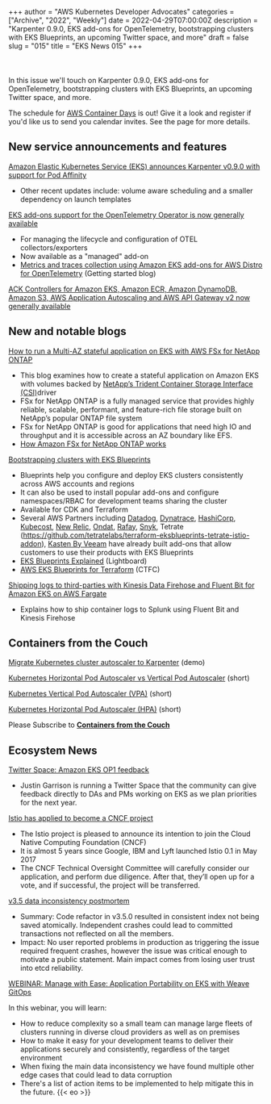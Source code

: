 +++
author = "AWS Kubernetes Developer Advocates"
categories = ["Archive", "2022", "Weekly"]
date = 2022-04-29T07:00:00Z
description = "Karpenter 0.9.0, EKS add-ons for OpenTelemetry, bootstrapping clusters with EKS Blueprints, an upcoming Twitter space, and more"
draft = false
slug = "015"
title = "EKS News 015"
+++
<br/><br/><br/><br/>
In this issue we'll touch on Karpenter 0.9.0, EKS add-ons for OpenTelemetry, bootstrapping clusters with EKS Blueprints, an upcoming Twitter space, and more.

The schedule for [AWS Container Days](https://awscontainerdayseurope.splashthat.com/) is out! Give it a look and register if you'd like us to send you calendar invites. See the page for more details.

## New service announcements and features

[Amazon Elastic Kubernetes Service (EKS) announces Karpenter v0.9.0 with support for Pod Affinity](https://aws.amazon.com/about-aws/whats-new/2022/04/amazon-eks-karpenter-v0-9-0-pod-affinity/)

* Other recent updates include: volume aware scheduling and a smaller dependency on launch templates

[EKS add-ons support for the OpenTelemetry Operator is now generally available](https://aws.amazon.com/about-aws/whats-new/2022/04/eks-opentelemetry-operator-now-available/)

* For managing the lifecycle and configuration of OTEL collectors/exporters
* Now available as a "managed" add-on
* [Metrics and traces collection using Amazon EKS add-ons for AWS Distro for OpenTelemetry](https://aws.amazon.com/blogs/containers/metrics-and-traces-collection-using-amazon-eks-add-ons-for-aws-distro-for-opentelemetry/) (Getting started blog)

[ACK Controllers for Amazon EKS, Amazon ECR, Amazon DynamoDB, Amazon S3, AWS Application Autoscaling and AWS API Gateway v2 now generally available](https://aws.amazon.com/about-aws/whats-new/2022/04/amazon-ack-ecr-dynamodb-s3-aws-application-api-gateway-available/)

## New and notable blogs

[How to run a Multi-AZ stateful application on EKS with AWS FSx for NetApp ONTAP](https://aws.amazon.com/blogs/containers/how-to-run-a-multi-az-stateful-application-on-eks-with-aws-fsx-for-netapp-ontap/)

* This blog examines how to create a stateful application on Amazon EKS with volumes backed by [NetApp’s Trident Container Storage Interface (CSI)](https://github.com/NetApp/trident)driver
* FSx for NetApp ONTAP is a fully managed service that provides highly reliable, scalable, performant, and feature-rich file storage built on NetApp’s popular ONTAP file system
* FSx for NetApp ONTAP is good for applications that need high IO and throughput and it is accessible across an AZ boundary like EFS.
* [How Amazon FSx for NetApp ONTAP works](https://docs.aws.amazon.com/fsx/latest/ONTAPGuide/how-it-works-fsx-ontap.html)

[Bootstrapping clusters with EKS Blueprints](https://aws.amazon.com/blogs/containers/bootstrapping-clusters-with-eks-blueprints/)

* Blueprints help you configure and deploy EKS clusters consistently across AWS accounts and regions
* It can also be used to install popular add-ons and configure namespaces/RBAC for development teams sharing the cluster
* Available for CDK and Terraform
* Several AWS Partners including [Datadog](https://www.datadoghq.com/blog/eks-blueprints-datadog/), [Dynatrace](https://www.dynatrace.com/news/blog/dynatrace-named-a-launch-partner-of-amazon-eks-blueprints/), [HashiCorp](https://www.hashicorp.com/blog/vault-and-aws-partner-to-enhance-kubernetes-security), [Kubecost](https://blog.kubecost.com/blog/deploy-kubecost-amazon-eks-blueprints), [New Relic](https://aws.amazon.com/blogs/apn/simplifying-kubernetes-observability-with-amazon-eks-blueprints/), [Ondat](https://www.ondat.io/blog/ondat-is-now-available-via-amazon-eks-blueprints), [Rafay](https://github.com/RafaySystems/rafay-eks-blueprints-addon), [Snyk](https://github.com/snyk-partners/snyk-monitor-eks-blueprints-addon), Tetrate (<https://github.com/tetratelabs/terraform-eksblueprints-tetrate-istio-addon>), [Kasten By Veeam](https://blog.kasten.io/kasten-k10-for-amazon-eks-blueprints) have already built add-ons that allow customers to use their products with EKS Blueprints
* [EKS Blueprints Explained](https://www.youtube.com/watch?v=DhoZMbqwwsw) (Lightboard)
* [AWS EKS Blueprints for Terraform](https://www.youtube.com/watch?v=TXa-y-Uwh2w) (CTFC)

[Shipping logs to third-parties with Kinesis Data Firehose and Fluent Bit for Amazon EKS on AWS Fargate](https://aws.amazon.com/blogs/containers/shipping-logs-to-third-parties-with-kinesis-data-firehose-and-fluent-bit-for-amazon-eks-on-aws-fargate/)

* Explains how to ship container logs to Splunk using Fluent Bit and Kinesis Firehose

## Containers from the Couch

[Migrate Kubernetes cluster autoscaler to Karpenter](https://www.youtube.com/watch?v=sXYNmnzbEFA?utm_source=newsletter&utm_campaign=eks-news-015) (demo)

[Kubernetes Horizontal Pod Autoscaler vs Vertical Pod Autoscaler](https://www.youtube.com/shorts/ZgmfUprVgZw?utm_source=newsletter&utm_campaign=eks-news-015) (short)

[Kubernetes Vertical Pod Autoscaler (VPA)](https://www.youtube.com/shorts/dzsYkXo1_Tg?utm_source=newsletter&utm_campaign=eks-news-015) (short)

[Kubernetes Horizontal Pod Autoscaler (HPA)](https://www.youtube.com/watch?v=KNexvhb_DuY?utm_source=newsletter&utm_campaign=eks-news-015) (short)

Please Subscribe to [**Containers from the Couch**](https://containersfromthecouch.com/?utm_source=newsletter&utm_campaign=eks-news-015)

## Ecosystem News

[Twitter Space: Amazon EKS OP1 feedback](https://twitter.com/i/spaces/1rmxPgmnLNmJN)

* Justin Garrison is running a Twitter Space that the community can give feedback directly to DAs and PMs working on EKS as we plan priorities for the next year.

[Istio has applied to become a CNCF project](https://istio.io/latest/blog/2022/istio-has-applied-to-join-the-cncf/)

* The Istio project is pleased to announce its intention to join the Cloud Native Computing Foundation (CNCF)
* It is almost 5 years since Google, IBM and Lyft launched Istio 0.1 in May 2017
* The CNCF Technical Oversight Committee will carefully consider our application, and perform due diligence. After that, they’ll open up for a vote, and if successful, the project will be transferred.

[v3.5 data inconsistency postmortem](https://github.com/etcd-io/etcd/blob/main/Documentation/postmortems/v3.5-data-inconsistency.md)

* Summary: Code refactor in v3.5.0 resulted in consistent index not being saved atomically. Independent crashes could lead to committed transactions not reflected on all the members.
* Impact: No user reported problems in production as triggering the issue required frequent crashes, however the issue was critical enough to motivate a public statement. Main impact comes from losing user trust into etcd reliability.

[WEBINAR: Manage with Ease: Application Portability on EKS with Weave GitOps](https://go.weave.works/Webinar-AWS-Application-Portability-OnDemand.html?LSD=On-Demand&CampaignID=7014M000001zT70QAE&LeadSource=Partner?utm_source=newsletter&utm_campaign=eks-news-015)

In this webinar, you will learn:

* How to reduce complexity so a small team can manage large fleets of clusters running in diverse cloud providers as well as on premises
* How to make it easy for your development teams to deliver their applications securely and consistently, regardless of the target environment
* When fixing the main data inconsistency we have found multiple other edge cases that could lead to data corruption
* There's a list of action items to be implemented to help mitigate this in the future.
{{< eo >}}
